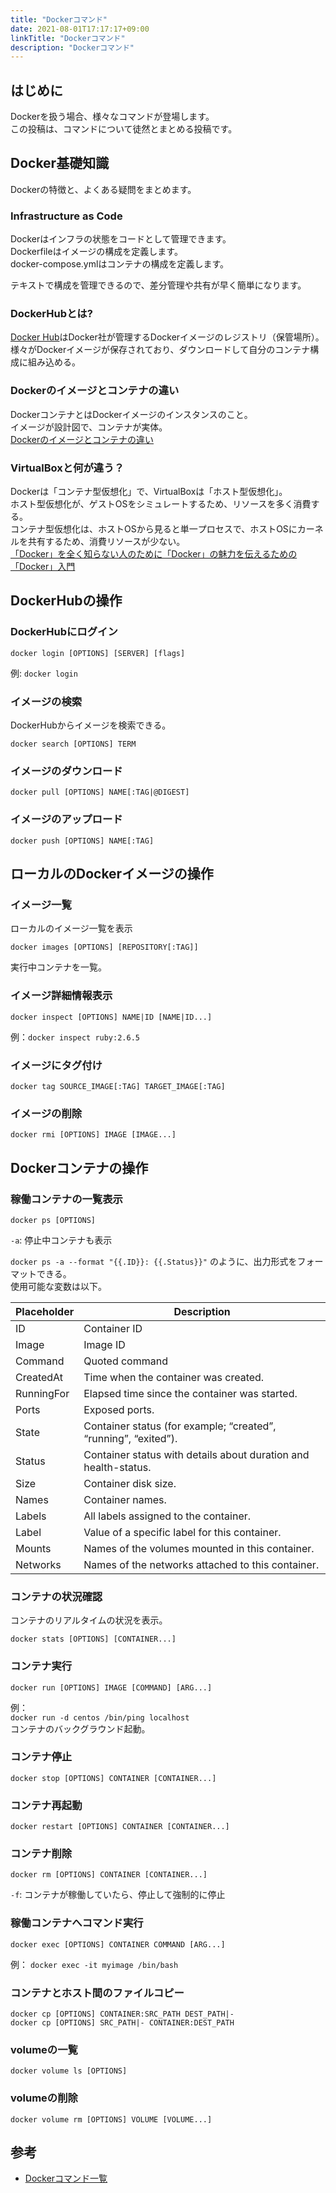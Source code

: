 ```yaml
---
title: "Dockerコマンド"
date: 2021-08-01T17:17:17+09:00
linkTitle: "Dockerコマンド"
description: "Dockerコマンド"
---
```


## はじめに
Dockerを扱う場合、様々なコマンドが登場します。  
この投稿は、コマンドについて徒然とまとめる投稿です。  

## Docker基礎知識
Dockerの特徴と、よくある疑問をまとめます。  

### Infrastructure as Code
Dockerはインフラの状態をコードとして管理できます。  
Dockerfileはイメージの構成を定義します。  
docker-compose.ymlはコンテナの構成を定義します。  

テキストで構成を管理できるので、差分管理や共有が早く簡単になります。  

### DockerHubとは?
[Docker Hub](https://hub.docker.com/)はDocker社が管理するDockerイメージのレジストリ（保管場所）。
様々がDockerイメージが保存されており、ダウンロードして自分のコンテナ構成に組み込める。  

### Dockerのイメージとコンテナの違い
DockerコンテナとはDockerイメージのインスタンスのこと。  
イメージが設計図で、コンテナが実体。  
[Dockerのイメージとコンテナの違い](https://blog.codecamp.jp/programming-docker-image-container)

### VirtualBoxと何が違う？
Dockerは「コンテナ型仮想化」で、VirtualBoxは「ホスト型仮想化」。  
ホスト型仮想化が、ゲストOSをシミュレートするため、リソースを多く消費する。  
コンテナ型仮想化は、ホストOSから見ると単一プロセスで、ホストOSにカーネルを共有するため、消費リソースが少ない。  
[「Docker」を全く知らない人のために「Docker」の魅力を伝えるための「Docker」入門](https://qiita.com/bremen/items/4604f530fe25786240db)

## DockerHubの操作

### DockerHubにログイン
```
docker login [OPTIONS] [SERVER] [flags]
```
例: `docker login`

### イメージの検索
DockerHubからイメージを検索できる。  
```
docker search [OPTIONS] TERM
```

### イメージのダウンロード
```
docker pull [OPTIONS] NAME[:TAG|@DIGEST]
```

### イメージのアップロード
```
docker push [OPTIONS] NAME[:TAG]
```

## ローカルのDockerイメージの操作
### イメージ一覧
ローカルのイメージ一覧を表示
```
docker images [OPTIONS] [REPOSITORY[:TAG]]
```
実行中コンテナを一覧。  

### イメージ詳細情報表示
```
docker inspect [OPTIONS] NAME|ID [NAME|ID...]
```
例：`docker inspect ruby:2.6.5`

### イメージにタグ付け
```
docker tag SOURCE_IMAGE[:TAG] TARGET_IMAGE[:TAG]
```

### イメージの削除
```
docker rmi [OPTIONS] IMAGE [IMAGE...]
```

## Dockerコンテナの操作
### 稼働コンテナの一覧表示
```
docker ps [OPTIONS]
```
`-a`: 停止中コンテナも表示

`docker ps -a --format "{{.ID}}: {{.Status}}"` のように、出力形式をフォーマットできる。  
使用可能な変数は以下。  

| Placeholder |	Description |
| ---- | ---- |
| ID | Container ID |
| Image | Image ID |
| Command | Quoted command |
| CreatedAt | Time when the container was created. |
| RunningFor | Elapsed time since the container was started. |
| Ports | Exposed ports. |
| State | Container status (for example; “created”, “running”, “exited”). |
| Status | Container status with details about duration and health-status. |
| Size | Container disk size. |
| Names | Container names. |
| Labels | All labels assigned to the container. |
| Label | Value of a specific label for this container. |
| Mounts | Names of the volumes mounted in this container. |
| Networks | Names of the networks attached to this container. |

### コンテナの状況確認
コンテナのリアルタイムの状況を表示。  
```
docker stats [OPTIONS] [CONTAINER...]
```

### コンテナ実行
```
docker run [OPTIONS] IMAGE [COMMAND] [ARG...]
```
例：  
  `docker run -d centos /bin/ping localhost`  
  コンテナのバックグラウンド起動。  

### コンテナ停止
```
docker stop [OPTIONS] CONTAINER [CONTAINER...]
```

### コンテナ再起動
```
docker restart [OPTIONS] CONTAINER [CONTAINER...]
```

### コンテナ削除
```
docker rm [OPTIONS] CONTAINER [CONTAINER...]
```
`-f`: コンテナが稼働していたら、停止して強制的に停止

### 稼働コンテナへコマンド実行
```
docker exec [OPTIONS] CONTAINER COMMAND [ARG...]
```
例： `docker exec -it myimage /bin/bash`

### コンテナとホスト間のファイルコピー
```
docker cp [OPTIONS] CONTAINER:SRC_PATH DEST_PATH|-
docker cp [OPTIONS] SRC_PATH|- CONTAINER:DEST_PATH
```

### volumeの一覧
```
docker volume ls [OPTIONS]
```

### volumeの削除
```
docker volume rm [OPTIONS] VOLUME [VOLUME...]
```

## 参考
- [Dockerコマンド一覧](https://qiita.com/nimusukeroku/items/72bc48a8569a954c7aa2)
